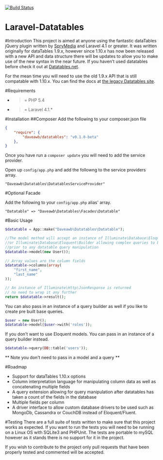 [![Build Status](https://travis-ci.org/Daveawb/Laravel-Datatables.svg?branch=master)](https://travis-ci.org/Daveawb/Laravel-Datatables)

Laravel-Datatables
==================
#Introduction
This project is aimed at anyone using the fantastic dataTables jQuery plugin written by [SpryMedia](http://sprymedia.co.uk/) and Laravel 4.1 or greater. It was written originally for dataTables 1.9.x, however since 1.10.x has now been released with a new API and data structure there will be updates to allow you to make use of the new syntax in the near future. If you haven't used datatables before check it out at [Datatables.net](http://datatables.net/).

For the mean time you will need to use the old 1.9.x API that is still compatable with 1.10.x. You can find the docs at [the legacy Datatables site](http://legacy.datatables.net/).

#Requirements
- >= PHP 5.4
- >= Laravel 4.1.*

#Installation
##Composer
Add the following to your composer.json file

````json
{
    "require": {
        "daveawb/datatables": "v0.1.0-beta"
    },
}
````

Once you have run a `composer update` you will need to add the service provider.

Open up `config/app.php` and add the followng to the service providers array.

````
"Daveawb\Datatables\DatatablesServiceProvider"
````
#Optional Facade

Add the following to your `config/app.php` alias' array.

````
"Datatable" => "Daveawb\Datatables\Facades\Datatable"
````

#Basic Usage

````php
$datatable = App::make("Daveawb\Datatables\Datatable");

//The model method will accept an instance of Illuminate\Database\Eloquent\Model
//or Illuminate\Database\Eloquent\Builder allowing complex queries to be built
//prior to any datatable query manipulation
$datatable->model(new User());
 
// Array values are the column fields
$datatable->columns(array(
    "first_name",
    "last_name"
));

// An instance of Illuminate\Http\JsonResponse is returned
// no need to wrap it any further
return $datatable->result();
````

You can also pass in an instance of a query builder as well if you like to create pre built base queries.

````php
$user = new User();
$datatable->model($user->with('roles'));
````

If you don't want to use Eloquent models. You can pass in an instance of a query builder instead.

````php
$datatable->query(DB::table('users'));
````
** Note you don't need to pass in a model and a query **

#Roadmap
- Support for dataTables 1.10.x options
- Column interpretation language for manipulating column data as well as concatenating multiple fields
- A query extension allowing for query manipulation after datatables has taken a count of the fields in the database
- Multiple fields per column
- A driver interface to allow custom database drivers to be used such as MongoDb, Cassandra or CouchDB instead of Eloquent/Fluent.

#Testing
There are a full suite of tests written to make sure that this project works as expected. If you want to run the tests you will need to be running on a Linux OS with SQLite3 and PHPUnit. The tests are portable to mySQL however as it stands there is no support for it in the project.

If you wish to contribute to the project only pull requests that have been properly tested and commented will be accepted.
